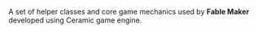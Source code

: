 A set of helper classes and core game mechanics used by **Fable Maker** developed using Ceramic game engine.
